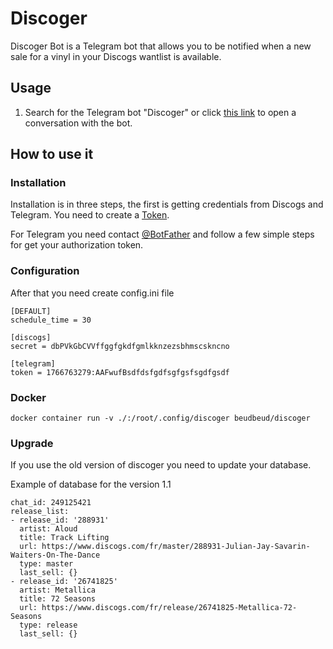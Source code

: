 # Discoger

Discoger Bot is a Telegram bot that allows you to be notified when a new sale for a vinyl in your Discogs wantlist is available.

## Usage

1. Search for the Telegram bot "Discoger" or click [this link](https://t.me/Discogers_bot) to open a conversation with the bot.

## How to use it

### Installation

Installation is in three steps, the first is getting credentials from Discogs and Telegram.
You need to create a [Token](https://www.discogs.com/fr/settings/developers).

For Telegram you need contact [@BotFather](https://t.me/botfather) and follow a few simple steps for get your authorization token.

### Configuration

After that you need create config.ini file

```
[DEFAULT]
schedule_time = 30

[discogs]
secret = dbPVkGbCVVffggfgkdfgmlkknzezsbhmscskncno

[telegram]
token = 1766763279:AAFwufBsdfdsfgdfsgfgsfsgdfgsdf
```

### Docker

```
docker container run -v ./:/root/.config/discoger beudbeud/discoger
```

### Upgrade

If you use the old version of discoger you need to update your database.

Example of database for the version 1.1

```
chat_id: 249125421
release_list:
- release_id: '288931'
  artist: Aloud
  title: Track Lifting
  url: https://www.discogs.com/fr/master/288931-Julian-Jay-Savarin-Waiters-On-The-Dance
  type: master
  last_sell: {}
- release_id: '26741825'
  artist: Metallica
  title: 72 Seasons
  url: https://www.discogs.com/fr/release/26741825-Metallica-72-Seasons
  type: release
  last_sell: {}
```
